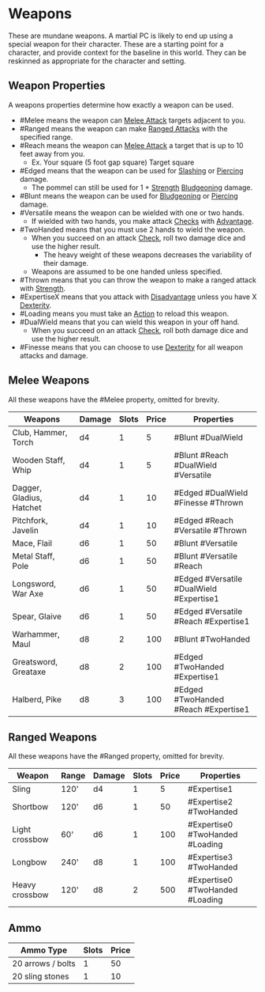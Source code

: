 # Weapons

These are mundane weapons. A martial PC is likely to end up using a special weapon for their character. These are a starting point for a character, and provide context for the baseline in this world. They can be reskinned as appropriate for the character and setting.

## Weapon Properties
A weapons properties determine how exactly a weapon can be used.

- #Melee means the weapon can [Melee Attack](../../Game%20Structure/Melee%20Attack.md) targets adjacent to you.  
- #Ranged means the weapon can make [Ranged Attacks](../../Game%20Structure/Ranged%20Attack.md) with the specified range.
- #Reach means the weapon can [Melee Attack](../../Game%20Structure/Melee%20Attack.md) a target that is up to 10 feet away from you.
	- Ex. Your square (5 foot gap square) Target square
- #Edged means that the weapon can be used for [Slashing](../../Damage%20Types/Slashing.md) or [Piercing](../../Damage%20Types/Piercing.md) damage.
	- The pommel can still be used for 1 + [Strength](../../Player%20Character%20Components/Chosen%20Statistics/Strength.md) [Bludgeoning](../../Damage%20Types/Bludgeoning.md) damage.
- #Blunt means the weapon can be used for [Bludgeoning](../../Damage%20Types/Bludgeoning.md) or [Piercing](../../Damage%20Types/Piercing.md) damage.
- #Versatile means the weapon can be wielded with one or two hands. 
	- If wielded with two hands, you make attack [Checks](../../Game%20Structure/Check.md) with [Advantage](../../Dice%20Rolls/Advantage.md).
- #TwoHanded means that you must use 2 hands to wield the weapon.
	- When you succeed on an attack [Check](../../Game%20Structure/Check.md), roll two damage dice and use the higher result.
		- The heavy weight of these weapons decreases the variability of their damage. 
	- Weapons are assumed to be one handed unless specified.
- #Thrown means that you can throw the weapon to make a ranged attack with [Strength](../../Player%20Character%20Components/Chosen%20Statistics/Strength.md).
- #ExpertiseX means that you attack with [Disadvantage](../../Dice%20Rolls/Disadvantage.md) unless you have X [Dexterity](../../Player%20Character%20Components/Chosen%20Statistics/Dexterity.md).
- #Loading means you must take an [Action](../../Game%20Structure/Action.md) to reload this weapon.
- #DualWield means that you can wield this weapon in your off hand. 
	- When you succeed on an attack [Check](../../Game%20Structure/Check.md), roll both damage dice and use the higher result.
- #Finesse means that you can choose to use [Dexterity](../../Player%20Character%20Components/Chosen%20Statistics/Dexterity.md) for all weapon attacks and damage.

## Melee Weapons

All these weapons have the #Melee property, omitted for brevity.

| Weapons                  | Damage | Slots | Price | Properties                               |
| ------------------------ | ------ | ----- | ----- | ---------------------------------------- |
| Club, Hammer, Torch      | d4     | 1     | 5     | #Blunt #DualWield                        |
| Wooden Staff, Whip       | d4     | 1     | 5     | #Blunt #Reach #DualWield #Versatile      |
| Dagger, Gladius, Hatchet | d4     | 1     | 10    | #Edged #DualWield #Finesse #Thrown       |
| Pitchfork, Javelin       | d4     | 1     | 10    | #Edged #Reach #Versatile #Thrown         |
| Mace, Flail              | d6     | 1     | 50    | #Blunt #Versatile                        |
| Metal Staff, Pole        | d6     | 1     | 50    | #Blunt #Versatile #Reach                 |
| Longsword, War Axe       | d6     | 1     | 50    | #Edged #Versatile #DualWield #Expertise1 |
| Spear, Glaive            | d6     | 1     | 50    | #Edged #Versatile #Reach #Expertise1     |
| Warhammer, Maul          | d8     | 2     | 100   | #Blunt #TwoHanded                        |
| Greatsword, Greataxe     | d8     | 2     | 100   | #Edged #TwoHanded #Expertise1            |
| Halberd, Pike            | d8     | 3     | 100   | #Edged #TwoHanded #Reach #Expertise1     |
## Ranged Weapons

All these weapons have the #Ranged property, omitted for brevity.

| Weapon         | Range | Damage | Slots | Price | Properties                       |
| -------------- | ----- | ------ | ----- | ----- | -------------------------------- |
| Sling          | 120'  | d4     | 1     | 5     | #Expertise1                      |
| Shortbow       | 120'  | d6     | 1     | 50    | #Expertise2  #TwoHanded          |
| Light crossbow | 60'   | d6     | 1     | 100   | #Expertise0  #TwoHanded #Loading |
| Longbow        | 240'  | d8     | 1     | 100   | #Expertise3 #TwoHanded           |
| Heavy crossbow | 120'  | d8     | 2     | 500   | #Expertise0  #TwoHanded #Loading |
## Ammo

| Ammo Type         | Slots | Price |
| ----------------- | ----- | ----- |
| 20 arrows / bolts | 1     | 50    |
| 20 sling stones   | 1     | 10    |
